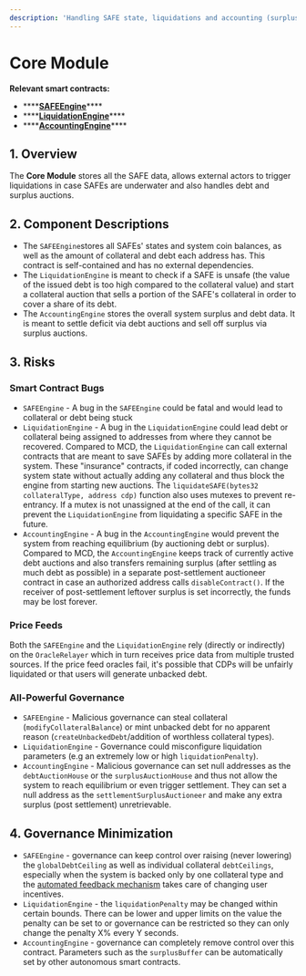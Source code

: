 ```yaml
---
description: 'Handling SAFE state, liquidations and accounting (surplus & bad debt)'
---
```


# Core Module

**Relevant smart contracts:**

* \*\*\*\*[**SAFEEngine**](https://github.com/reflexer-labs/geb/blob/master/src/SAFEEngine.sol)\*\*\*\*
* \*\*\*\*[**LiquidationEngine**](https://github.com/reflexer-labs/geb/blob/master/src/LiquidationEngine.sol)\*\*\*\*
* \*\*\*\*[**AccountingEngine**](https://github.com/reflexer-labs/geb/blob/master/src/AccountingEngine.sol)\*\*\*\*

## 1. Overview

The **Core Module** stores all the SAFE data, allows external actors to trigger liquidations in case SAFEs are underwater and also handles debt and surplus auctions.

## 2. Component Descriptions

* The `SAFEEngine`stores all SAFEs' states and system coin balances, as well as the amount of collateral and debt each address has. This contract is self-contained and has no external dependencies.
* The `LiquidationEngine` is meant to check if a SAFE is unsafe \(the value of the issued debt is too high compared to the collateral value\) and start a collateral auction that sells a portion of the SAFE's collateral in order to cover a share of its debt.
* The `AccountingEngine` stores the overall system surplus and debt data. It is meant to settle deficit via debt auctions and sell off surplus via surplus auctions.

## 3. Risks

### Smart Contract Bugs <a id="coding-errors"></a>

* `SAFEEngine` - A bug in the `SAFEEngine` could be fatal and would lead to collateral or debt being stuck
* `LiquidationEngine` - A bug in the `LiquidationEngine` could lead debt or collateral being assigned to addresses from where they cannot be recovered. Compared to MCD, the `LiquidationEngine` can call external contracts that are meant to save SAFEs by adding more collateral in the system. These "insurance" contracts, if coded incorrectly, can change system state without actually adding any collateral and thus block the engine from starting new auctions. The `liquidateSAFE(bytes32 collateralType, address cdp)` function also uses mutexes to prevent re-entrancy. If a mutex is not unassigned at the end of the call, it can prevent the `LiquidationEngine` from liquidating a specific SAFE in the future.
* `AccountingEngine` - A bug in the `AccountingEngine` would prevent the system from reaching equilibrium \(by auctioning debt or surplus\). Compared to MCD, the `AccountingEngine` keeps track of currently active debt auctions and also transfers remaining surplus \(after settling as much debt as possible\) in a separate post-settlement auctioneer contract in case an authorized address calls `disableContract()`. If the receiver of post-settlement leftover surplus is set incorrectly, the funds may be lost forever.

### Price Feeds <a id="feeds"></a>

Both the `SAFEEngine` and the `LiquidationEngine` rely \(directly or indirectly\) on the `OracleRelayer` which in turn receives price data from multiple trusted sources. If the price feed oracles fail, it's possible that CDPs will be unfairly liquidated or that users will generate unbacked debt.

### All-Powerful Governance <a id="governance"></a>

* `SAFEEngine` - Malicious governance can steal collateral \(`modifyCollateralBalance`\) or mint unbacked debt for no apparent reason \(`createUnbackedDebt`/addition of worthless collateral types\).
* `LiquidationEngine` - Governance could misconfigure liquidation parameters \(e.g an extremely low or high `liquidationPenalty`\).
* `AccountingEngine` - Malicious governance can set null addresses as the `debtAuctionHouse` or the `surplusAuctionHouse` and thus not allow the system to reach equilibrium or even trigger settlement. They can set a null address as the `settlementSurplusAuctioneer` and make any extra surplus \(post settlement\) unretrievable.

## 4. Governance Minimization

* `SAFEEngine` - governance can keep control over raising \(never lowering\) the `globalDebtCeiling` as well as individual collateral `debtCeilings`, especially when the system is backed only by one collateral type and the [automated feedback mechanism](https://docs.reflexer.finance/system-contracts/feedback-mechanism-module) takes care of changing user incentives.
* `LiquidationEngine` - the `liquidationPenalty` may be changed within certain bounds. There can be lower and upper limits on the value the penalty can be set to or governance can be restricted so they can only change the penalty X% every Y seconds.
* `AccountingEngine` - governance can completely remove control over this contract. Parameters such as the `surplusBuffer` can be automatically set by other autonomous smart contracts.

